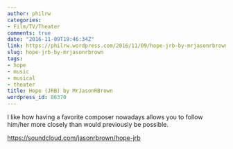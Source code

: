 ```yaml
---
author: philrw
categories:
- Film/TV/Theater
comments: true
date: "2016-11-09T19:46:34Z"
link: https://philrw.wordpress.com/2016/11/09/hope-jrb-by-mrjasonrbrown/
slug: hope-jrb-by-mrjasonrbrown
tags:
- hope
- music
- musical
- theater
title: Hope (JRB) by MrJasonRBrown
wordpress_id: 86370
---
```


I like how having a favorite composer nowadays allows you to follow him/her more closely than would previously be possible.

https://soundcloud.com/jasonrbrown/hope-jrb
